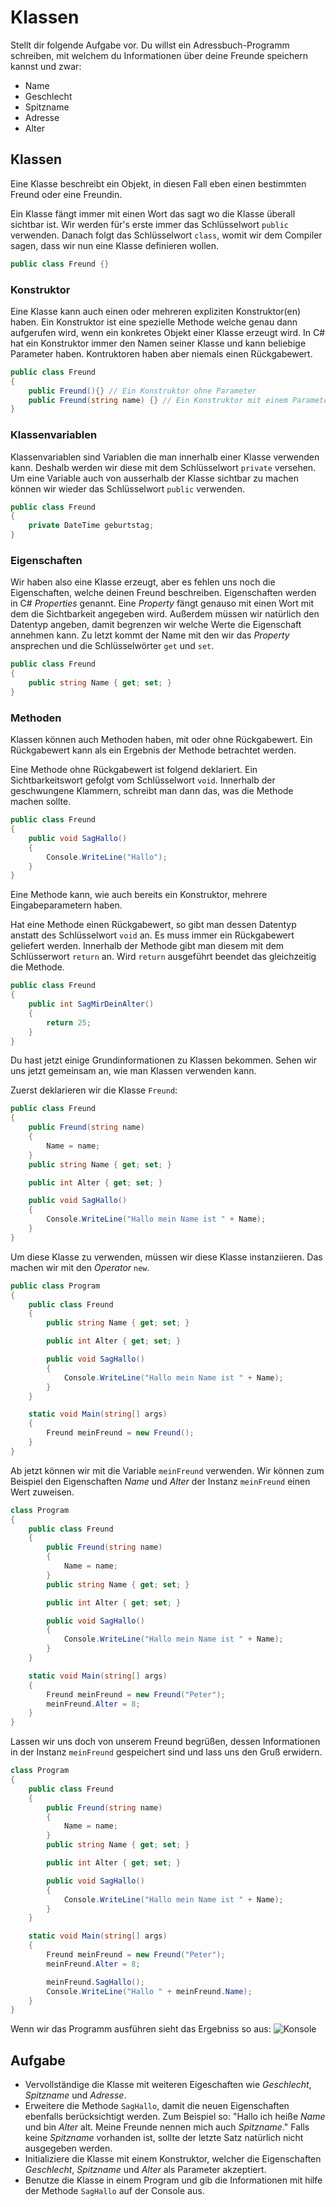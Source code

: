 # Klassen

Stellt dir folgende Aufgabe vor. Du willst ein Adressbuch-Programm schreiben, mit welchem du Informationen über deine Freunde speichern kannst und zwar: 

* Name
* Geschlecht
* Spitzname
* Adresse
* Alter

## Klassen

Eine Klasse beschreibt ein Objekt, in diesen Fall eben einen bestimmten Freund oder eine Freundin.

Ein Klasse fängt immer mit einen Wort das sagt wo die Klasse überall sichtbar ist. Wir werden für's erste immer das Schlüsselwort ```public``` verwenden. Danach folgt das Schlüsselwort ```class```, womit wir dem Compiler sagen, dass wir nun eine Klasse definieren wollen.

```csharp
public class Freund {}
```

### Konstruktor
Eine Klasse kann auch einen oder mehreren expliziten Konstruktor(en) haben. Ein Konstruktor ist eine spezielle Methode welche genau dann aufgerufen wird, wenn ein konkretes Objekt einer Klasse erzeugt wird. In C# hat ein Konstruktor immer den Namen seiner Klasse und kann beliebige Parameter haben. Kontruktoren haben aber niemals einen Rückgabewert. 

```csharp
public class Freund 
{
    public Freund(){} // Ein Konstruktor ohne Parameter
    public Freund(string name) {} // Ein Konstruktor mit einem Parameter
}
```

### Klassenvariablen
Klassenvariablen sind Variablen die man innerhalb einer Klasse verwenden kann. Deshalb werden wir diese mit dem Schlüsselwort ```private``` versehen. Um eine Variable auch von ausserhalb der Klasse sichtbar zu machen können wir wieder das Schlüsselwort ```public``` verwenden.

```csharp
public class Freund 
{
    private DateTime geburtstag;
}
```

### Eigenschaften
Wir haben also eine Klasse erzeugt, aber es fehlen uns noch die Eigenschaften, welche deinen Freund beschreiben. Eigenschaften werden in C# _Properties_ genannt. Eine _Property_ fängt genauso mit einen Wort mit dem die Sichtbarkeit angegeben wird. Außerdem müssen wir natürlich den Datentyp angeben, damit begrenzen wir welche Werte die Eigenschaft annehmen kann. Zu letzt kommt der Name mit den wir das _Property_ ansprechen und die Schlüsselwörter ```get``` und ```set```.

```csharp
public class Freund 
{
    public string Name { get; set; }
} 
```

### Methoden
Klassen können auch Methoden haben, mit oder ohne Rückgabewert. Ein Rückgabewert kann als ein Ergebnis der Methode betrachtet werden.

Eine Methode ohne Rückgabewert ist folgend deklariert. Ein Sichtbarkeitswort gefolgt vom Schlüsselwort ```void```. Innerhalb der geschwungene Klammern, schreibt man dann das, was die Methode machen sollte.

```csharp
public class Freund 
{
    public void SagHallo()
    {
        Console.WriteLine("Hallo");
    }
}
```

Eine Methode kann, wie auch bereits ein Konstruktor, mehrere Eingabeparametern haben.

Hat eine Methode einen Rückgabewert, so gibt man dessen Datentyp anstatt des Schlüsselwort ```void``` an. Es muss immer ein Rückgabewert geliefert werden. Innerhalb der Methode gibt man diesem mit dem Schlüsserwort ```return``` an. Wird ```return``` ausgeführt beendet das gleichzeitig die Methode.

```csharp
public class Freund 
{
    public int SagMirDeinAlter()
    {
        return 25;
    }
}
```

Du hast jetzt einige Grundinformationen zu Klassen bekommen. Sehen wir uns jetzt gemeinsam an, wie man Klassen verwenden kann.

Zuerst deklarieren wir die Klasse ```Freund```:

```csharp
public class Freund 
{
    public Freund(string name)
    {
        Name = name;
    }
    public string Name { get; set; }

    public int Alter { get; set; }

    public void SagHallo()
    {
        Console.WriteLine("Hallo mein Name ist " + Name);
    }
}
```
Um diese Klasse zu verwenden, müssen wir diese Klasse instanziieren. Das machen wir mit den _Operator_ ```new```.

```csharp
public class Program
{
    public class Freund 
    {
        public string Name { get; set; }

        public int Alter { get; set; }

        public void SagHallo()
        {
            Console.WriteLine("Hallo mein Name ist " + Name);
        }
    }

    static void Main(string[] args)
    {
        Freund meinFreund = new Freund();
    }
}
```

Ab jetzt können wir mit die Variable ```meinFreund``` verwenden. Wir können zum Beispiel den Eigenschaften _Name_ und _Alter_ der Instanz ```meinFreund``` einen Wert zuweisen.

```csharp
class Program
{
    public class Freund 
    {
        public Freund(string name)
        {
            Name = name;
        }
        public string Name { get; set; }

        public int Alter { get; set; }

        public void SagHallo()
        {
            Console.WriteLine("Hallo mein Name ist " + Name);
        }
    }

    static void Main(string[] args)
    {
        Freund meinFreund = new Freund("Peter");
        meinFreund.Alter = 8;
    }
}
```

Lassen wir uns doch von unserem Freund begrüßen, dessen Informationen in der Instanz ```meinFreund``` gespeichert sind und lass uns den Gruß erwidern.

```csharp
class Program
{
    public class Freund 
    {
        public Freund(string name)
        {
            Name = name;
        }
        public string Name { get; set; }

        public int Alter { get; set; }

        public void SagHallo()
        {
            Console.WriteLine("Hallo mein Name ist " + Name);
        }
    }

    static void Main(string[] args)
    {
        Freund meinFreund = new Freund("Peter");
        meinFreund.Alter = 8;

        meinFreund.SagHallo();
        Console.WriteLine("Hallo " + meinFreund.Name);
    }
}
```

Wenn wir das Programm ausführen sieht das Ergebniss so aus:
![Konsole](images/Console.png)

## Aufgabe

* Vervollständige die Klasse mit weiteren Eigeschaften wie _Geschlecht_, _Spitzname_ und _Adresse_. 
* Erweitere die Methode ```SagHallo```, damit die neuen Eigenschaften ebenfalls berücksichtigt werden. Zum Beispiel so: "Hallo ich heiße _Name_ und bin _Alter_ alt. Meine Freunde nennen mich auch _Spitzname_." Falls keine _Spitzname_ vorhanden ist, sollte der letzte Satz natürlich nicht ausgegeben werden.
* Initializiere die Klasse mit einem Konstruktor, welcher die Eigenschaften _Geschlecht_, _Spitzname_ und _Alter_ als Parameter akzeptiert.
* Benutze die Klasse in einem Program und gib die Informationen mit hilfe der Methode ```SagHallo``` auf der Console aus.
